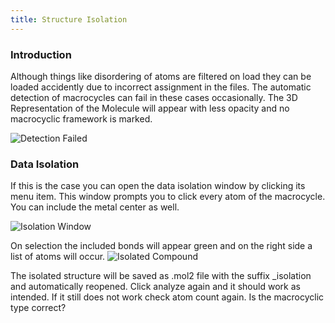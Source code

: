 ```yaml
---
title: Structure Isolation
---
```

### Introduction

Although things like disordering of atoms are filtered on load they can be loaded accidently due to incorrect assignment in the files. The automatic detection of macrocycles can fail in these cases occasionally. The 3D Representation of the Molecule will appear with less opacity and no macrocyclic framework is marked.

![Detection Failed](/uploads/detect_fail.png)

### Data Isolation

If this is the case you can open the data isolation window by clicking its menu item. This window prompts you to click every atom of the macrocycle. You can include the metal center as well.

![Isolation Window](/uploads/isolationwindow.png)

On selection the included bonds will appear green and on the right side a list of atoms will occur.
![Isolated Compound](/uploads/isolation_finish.png)

The isolated structure will be saved as .mol2 file with the suffix _isolation and automatically reopened. Click analyze again and it should work as intended.
If it still does not work check atom count again. Is the macrocyclic type correct? 